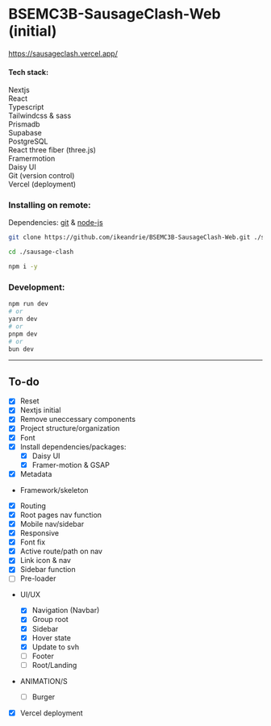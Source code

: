# BSEMC3B-SausageClash-Web (initial)

https://sausageclash.vercel.app/

#### Tech stack:

Nextjs <br/>
React <br/>
Typescript <br/>
Tailwindcss & sass <br/>
Prismadb <br/>
Supabase <br/>
PostgreSQL <br/>
React three fiber (three.js) <br/>
Framermotion <br/>
Daisy UI <br/>
Git (version control) <br/>
Vercel (deployment) <br/>

### Installing on remote:

Dependencies: [git](https://git-scm.com/) & [node-js](https://nodejs.org/en)

```bash
git clone https://github.com/ikeandrie/BSEMC3B-SausageClash-Web.git ./sausage-clash

cd ./sausage-clash

npm i -y
```

### Development:

```bash
npm run dev
# or
yarn dev
# or
pnpm dev
# or
bun dev
```

<hr>

## To-do

- [x] Reset
- [x] Nextjs initial
- [x] Remove uneccessary components
- [x] Project structure/organization
- [x] Font
- [x] Install dependencies/packages:
  - [x] Daisy UI
  - [x] Framer-motion & GSAP
- [x] Metadata

- Framework/skeleton

- [x] Routing
- [x] Root pages nav function
- [x] Mobile nav/sidebar
- [x] Responsive
- [x] Font fix
- [x] Active route/path on nav
- [x] Link icon & nav
- [x] Sidebar function
- [ ] Pre-loader

- UI/UX

  - [x] Navigation (Navbar)
  - [x] Group root
  - [x] Sidebar
  - [x] Hover state
  - [x] Update to svh
  - [ ] Footer
  - [ ] Root/Landing

- ANIMATION/S

  - [ ] Burger

- [x] Vercel deployment
